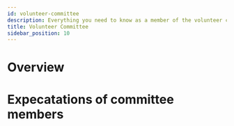 ```yaml
---
id: volunteer-committee
description: Everything you need to know as a member of the volunteer committee
title: Volunteer Committee
sidebar_position: 10
---
```


# Overview

# Expecatations of committee members